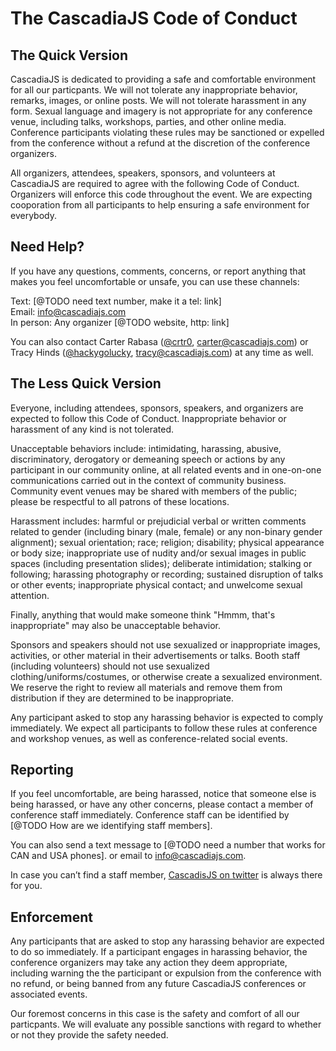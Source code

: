 # The CascadiaJS Code of Conduct

## The Quick Version

CascadiaJS is dedicated to providing a safe and comfortable environment for all our particpants. We will not tolerate any inappropriate behavior, remarks, images, or online posts. We will not tolerate harassment in any form. Sexual language and imagery is not appropriate for any conference venue, including talks, workshops, parties, and other online media. Conference participants violating these rules may be sanctioned or expelled from the conference without a refund at the discretion of the conference organizers.

All organizers, attendees, speakers, sponsors, and volunteers at CascadiaJS are required to agree with the following Code of Conduct. Organizers will enforce this code throughout the event. We are expecting cooporation from all participants to help ensuring a safe environment for everybody.

## Need Help?

If you have any questions, comments, concerns, or report anything that makes you feel uncomfortable or unsafe, you can use these channels:

Text: [@TODO need text number, make it a tel: link]<br />
Email: [info@cascadiajs.com](mailto:info@cascadiajs.com)<br />
In person: Any organizer [@TODO website, http: link]

You can also contact Carter Rabasa ([@crtr0](http://twitter.com/crtr0), [carter@cascadiajs.com](mailto:carter@cascadiajs.com)) or Tracy Hinds ([@hackygolucky](http://twitter.com/hackygolucky), [tracy@cascadiajs.com](mailto:tracy@cascadiajs.com)) at any time as well.

## The Less Quick Version

Everyone, including attendees, sponsors, speakers, and organizers are expected to follow this Code of Conduct. Inappropriate behavior or harassment of any kind is not tolerated.

Unacceptable behaviors include: intimidating, harassing, abusive, discriminatory, derogatory or demeaning speech or actions by any participant in our community online, at all related events and in one-on-one communications carried out in the context of community business. Community event venues may be shared with members of the public; please be respectful to all patrons of these locations.

Harassment includes: harmful or prejudicial verbal or written comments related to gender (including binary (male, female) or any non-binary gender alignment); sexual orientation; race; religion; disability; physical appearance or body size; inappropriate use of nudity and/or sexual images in public spaces (including presentation slides); deliberate intimidation; stalking or following; harassing photography or recording; sustained disruption of talks or other events; inappropriate physical contact; and unwelcome sexual attention.

Finally, anything that would make someone think "Hmmm, that's inappropriate" may also be unacceptable behavior.

Sponsors and speakers should not use sexualized or inappropriate images, activities, or other material in their advertisements or talks. Booth staff (including volunteers) should not use sexualized clothing/uniforms/costumes, or otherwise create a sexualized environment. We reserve the right to review all materials and remove them from distribution if they are determined to be inappropriate.

Any participant asked to stop any harassing behavior is expected to comply immediately. We expect all participants to follow these rules at conference and workshop venues, as well as conference-related social events.

## Reporting

If you feel uncomfortable, are being harassed, notice that someone else is being harassed, or have any other concerns, please contact a member of conference staff immediately. Conference staff can be identified by [@TODO How are we identifying staff members].

You can also send a text message to [@TODO need a number that works for CAN and USA phones]. or email to [info@cascadiajs.com](mailto:info@cascadiajs.com).

In case you can’t find a staff member, [CascadisJS on twitter](http://twitter.com/cascadiajs) is always there for you.

## Enforcement

Any participants that are asked to stop any harassing behavior are expected to do so immediately. If a participant engages in harassing behavior, the conference organizers may take any action they deem appropriate, including warning the the participant or expulsion from the conference with no refund, or being banned from any future CascadiaJS conferences or associated events.

Our foremost concerns in this case is the safety and comfort of all our particpants. We will evaluate any possible sanctions with regard to whether or not they provide the safety needed.
